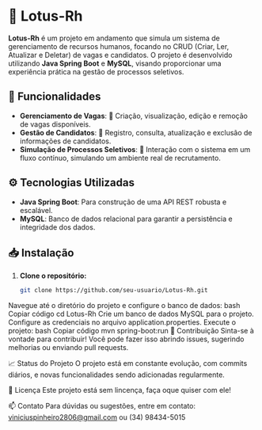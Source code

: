 # 🌼 Lotus-Rh

**Lotus-Rh** é um projeto em andamento que simula um sistema de gerenciamento de recursos humanos, focando no CRUD (Criar, Ler, Atualizar e Deletar) de vagas e candidatos. O projeto é desenvolvido utilizando **Java Spring Boot** e **MySQL**, visando proporcionar uma experiência prática na gestão de processos seletivos.

## 🚀 Funcionalidades
- **Gerenciamento de Vagas**: 📝 Criação, visualização, edição e remoção de vagas disponíveis.
- **Gestão de Candidatos**: 👤 Registro, consulta, atualização e exclusão de informações de candidatos.
- **Simulação de Processos Seletivos**: 🔄 Interação com o sistema em um fluxo contínuo, simulando um ambiente real de recrutamento.

## ⚙️ Tecnologias Utilizadas
- **Java Spring Boot**: Para construção de uma API REST robusta e escalável.
- **MySQL**: Banco de dados relacional para garantir a persistência e integridade dos dados.

## 📥 Instalação
1. **Clone o repositório:**
   ```bash
   git clone https://github.com/seu-usuario/Lotus-Rh.git
Navegue até o diretório do projeto e configure o banco de dados:
bash
Copiar código
cd Lotus-Rh
Crie um banco de dados MySQL para o projeto.
Configure as credenciais no arquivo application.properties.
Execute o projeto:
bash
Copiar código
mvn spring-boot:run
🤝 Contribuição
Sinta-se à vontade para contribuir! Você pode fazer isso abrindo issues, sugerindo melhorias ou enviando pull requests.

📈 Status do Projeto
O projeto está em constante evolução, com commits diários, e novas funcionalidades sendo adicionadas regularmente.

📄 Licença
Este projeto está sem lincença, faça oque quiser com ele!

📫 Contato
Para dúvidas ou sugestões, entre em contato: viniciuspinheiro2806@gmail.com ou (34) 98434-5015

